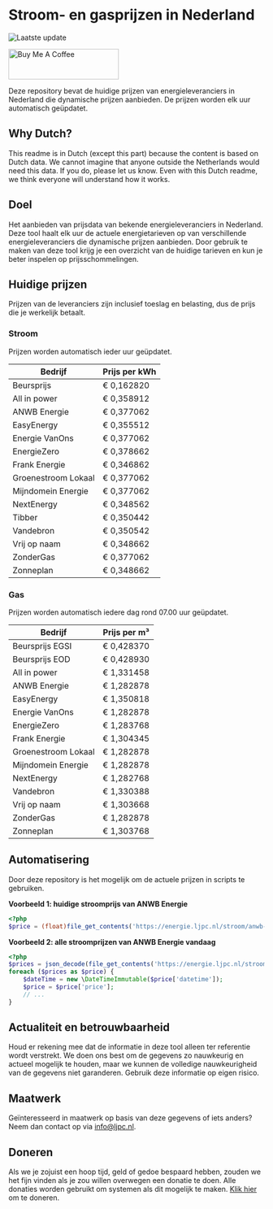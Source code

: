 # Stroom- en gasprijzen in Nederland

![Laatste update](https://img.shields.io/badge/laatste%20update-2024--11--13%2019%3A00%20CET-brightgreen)

<a href="https://www.buymeacoffee.com/Lars-" target="_blank"><img src="https://cdn.buymeacoffee.com/buttons/v2/default-orange.png" alt="Buy Me A Coffee" height="60" style="height: 60px !important;width: 217px !important;" ></a>

Deze repository bevat de huidige prijzen van energieleveranciers in Nederland die dynamische prijzen aanbieden. De prijzen worden elk uur automatisch geüpdatet.

## Why Dutch?

This readme is in Dutch (except this part) because the content is based on Dutch data. We cannot imagine that anyone outside the Netherlands would need this data. If you do, please let us know. Even with this Dutch readme, we think
everyone will understand how it works.

## Doel

Het aanbieden van prijsdata van bekende energieleveranciers in Nederland. Deze tool haalt elk uur de actuele energietarieven op van verschillende energieleveranciers die dynamische prijzen aanbieden. Door gebruik te maken van deze tool
krijg je een overzicht van de huidige tarieven en kun je beter inspelen op prijsschommelingen.

## Huidige prijzen

Prijzen van de leveranciers zijn inclusief toeslag en belasting, dus de prijs die je werkelijk betaalt.

### Stroom

Prijzen worden automatisch ieder uur geüpdatet.

 Bedrijf | Prijs per kWh 
---------|---------------
Beursprijs | € 0,162820
All in power | € 0,358912
ANWB Energie | € 0,377062
EasyEnergy | € 0,355512
Energie VanOns | € 0,377062
EnergieZero | € 0,378662
Frank Energie | € 0,346862
Groenestroom Lokaal | € 0,377062
Mijndomein Energie | € 0,377062
NextEnergy | € 0,348562
Tibber | € 0,350442
Vandebron | € 0,350542
Vrij op naam | € 0,348662
ZonderGas | € 0,377062
Zonneplan | € 0,348662


### Gas

Prijzen worden automatisch iedere dag rond 07.00 uur geüpdatet.

 Bedrijf | Prijs per m³ 
---------|--------------
Beursprijs EGSI | € 0,428370
Beursprijs EOD | € 0,428930
All in power | € 1,331458
ANWB Energie | € 1,282878
EasyEnergy | € 1,350818
Energie VanOns | € 1,282878
EnergieZero | € 1,283768
Frank Energie | € 1,304345
Groenestroom Lokaal | € 1,282878
Mijndomein Energie | € 1,282878
NextEnergy | € 1,282768
Vandebron | € 1,330388
Vrij op naam | € 1,303668
ZonderGas | € 1,282878
Zonneplan | € 1,303768


## Automatisering

Door deze repository is het mogelijk om de actuele prijzen in scripts te gebruiken.

**Voorbeeld 1: huidige stroomprijs van ANWB Energie**

```php
<?php
$price = (float)file_get_contents('https://energie.ljpc.nl/stroom/anwb-energie-nu.txt');

```

**Voorbeeld 2: alle stroomprijzen van ANWB Energie vandaag**

```php
<?php
$prices = json_decode(file_get_contents('https://energie.ljpc.nl/stroom/all-in-power-vandaag.json'),true);
foreach ($prices as $price) {
    $dateTime = new \DateTimeImmutable($price['datetime']);
    $price = $price['price'];
    // ...
}
```

## Actualiteit en betrouwbaarheid

Houd er rekening mee dat de informatie in deze tool alleen ter referentie wordt verstrekt. We doen ons best om de gegevens zo nauwkeurig en actueel mogelijk te houden, maar we kunnen de volledige nauwkeurigheid van de gegevens niet
garanderen. Gebruik deze informatie op eigen risico.

## Maatwerk

Geïnteresseerd in maatwerk op basis van deze gegevens of iets anders? Neem dan contact op
via [info@ljpc.nl](mailto:info@ljpc.nl?subject=Energie%20prijzen).

## Doneren

Als we je zojuist een hoop tijd, geld of gedoe bespaard hebben, zouden we het fijn vinden als je zou willen overwegen een
donatie te doen. Alle donaties worden gebruikt om systemen als dit mogelijk te
maken. [Klik hier](https://www.buymeacoffee.com/Lars-) om te doneren.

